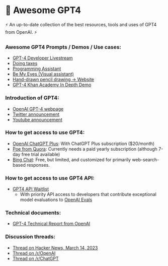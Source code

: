 # 🤖 Awesome GPT4
⚡ An up-to-date collection of the best resources, tools and uses of GPT4 from OpenAI. ⚡

### Awesome GPT4 Prompts / Demos / Use cases:
- [GPT-4 Developer Livestream](https://www.youtube.com/watch?v=outcGtbnMuQ)
- [Doing taxes](https://twitter.com/theLionary/status/1635780533186875393)
- [Programming Assistant](https://twitter.com/gjohnsx/status/1635741635437887492)
- [Be My Eyes (Visual assistant)](https://twitter.com/BeMyEyes/status/1635690254689599488)
- [Hand-drawn pencil drawing -> Website](https://twitter.com/gdb/status/1635826383141376002)
- [GPT-4 Khan Academy In Depth Demo](https://www.youtube.com/watch?v=rnIgnS8Susg)

### Introduction of GPT4:
- [OpenAI GPT-4 webpage](https://openai.com/product/gpt-4)
- [Twitter announcement](https://twitter.com/OpenAI/status/1635687373060317185)
- [Youtube announcement](https://www.youtube.com/watch?v=TxkJMX0KyS0)

### How to get access to use GPT4:
- [OpenAI ChatGPT Plus](https://chat.openai.com): With ChatGPT Plus subscription ($20/month)
- [Poe from Quora](https://poe.com): Currently needs a paid yearly subscription (although 7-day free trial available)
- [Bing Chat](https://bing.com/chat): Free, but limited, and customized for primarily web-search-based responses.

### How to get access to use GPT4 API:
- [GPT4 API Waitlist](https://openai.com/waitlist/gpt-4-api)
    - With priority API access to developers that contribute exceptional model evaluations to [OpenAI Evals](https://github.com/openai/evals)

### Technical documents:
- [GPT-4 Technical Report from OpenAI](https://cdn.openai.com/papers/gpt-4.pdf)

### Discussion threads:
- [Thread on Hacker News, March 14, 2023](https://news.ycombinator.com/item?id=35154527)
- [Thread on /r/OpenAI](https://www.reddit.com/r/OpenAI/comments/11rc1yw/official_gpt_4_launched/)
- [Thread on /r/ChatGPT](https://www.reddit.com/r/ChatGPT/comments/11rbt0l/gpt4_released/)
